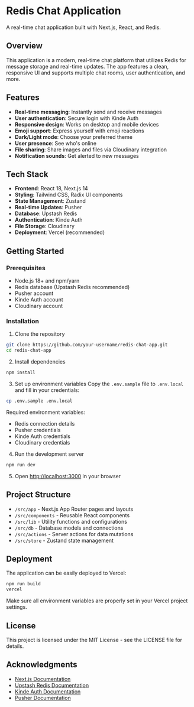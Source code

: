 # Redis Chat Application

A real-time chat application built with Next.js, React, and Redis.

## Overview

This application is a modern, real-time chat platform that utilizes Redis for message storage and real-time updates. The app features a clean, responsive UI and supports multiple chat rooms, user authentication, and more.

## Features

- **Real-time messaging**: Instantly send and receive messages
- **User authentication**: Secure login with Kinde Auth
- **Responsive design**: Works on desktop and mobile devices
- **Emoji support**: Express yourself with emoji reactions
- **Dark/Light mode**: Choose your preferred theme
- **User presence**: See who's online
- **File sharing**: Share images and files via Cloudinary integration
- **Notification sounds**: Get alerted to new messages

## Tech Stack

- **Frontend**: React 18, Next.js 14
- **Styling**: Tailwind CSS, Radix UI components
- **State Management**: Zustand
- **Real-time Updates**: Pusher
- **Database**: Upstash Redis
- **Authentication**: Kinde Auth
- **File Storage**: Cloudinary
- **Deployment**: Vercel (recommended)

## Getting Started

### Prerequisites

- Node.js 18+ and npm/yarn
- Redis database (Upstash Redis recommended)
- Pusher account
- Kinde Auth account
- Cloudinary account

### Installation

1. Clone the repository
```bash
git clone https://github.com/your-username/redis-chat-app.git
cd redis-chat-app
```

2. Install dependencies
```bash
npm install
```

3. Set up environment variables
Copy the `.env.sample` file to `.env.local` and fill in your credentials:
```bash
cp .env.sample .env.local
```

Required environment variables:
- Redis connection details
- Pusher credentials
- Kinde Auth credentials
- Cloudinary credentials

4. Run the development server
```bash
npm run dev
```

5. Open [http://localhost:3000](http://localhost:3000) in your browser

## Project Structure

- `/src/app` - Next.js App Router pages and layouts
- `/src/components` - Reusable React components
- `/src/lib` - Utility functions and configurations
- `/src/db` - Database models and connections
- `/src/actions` - Server actions for data mutations
- `/src/store` - Zustand state management

## Deployment

The application can be easily deployed to Vercel:

```bash
npm run build
vercel
```

Make sure all environment variables are properly set in your Vercel project settings.

## License

This project is licensed under the MIT License - see the LICENSE file for details.

## Acknowledgments

- [Next.js Documentation](https://nextjs.org/docs)
- [Upstash Redis Documentation](https://docs.upstash.com)
- [Kinde Auth Documentation](https://kinde.com/docs)
- [Pusher Documentation](https://pusher.com/docs) 
